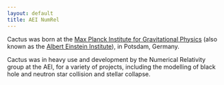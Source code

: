 ```yaml
---
layout: default
title: AEI NumRel
---
```

Cactus was born at the [Max Planck Institute for Gravitational
Physics](http://www.aei.mpg.de) (also known as the [Albert Einstein
Institute](http://www.aei.mpg.de)), in Potsdam, Germany.

Cactus was in heavy use and development by the Numerical Relativity
group at the AEI, for a variety of projects, including the modelling of
black hole and neutron star collision and stellar collapse.
